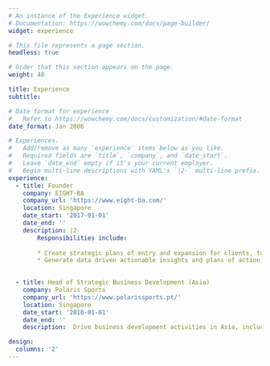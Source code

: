 ```yaml
---
# An instance of the Experience widget.
# Documentation: https://wowchemy.com/docs/page-builder/
widget: experience

# This file represents a page section.
headless: true

# Order that this section appears on the page.
weight: 40

title: Experience
subtitle:

# Date format for experience
#   Refer to https://wowchemy.com/docs/customization/#date-format
date_format: Jan 2006

# Experiences.
#   Add/remove as many `experience` items below as you like.
#   Required fields are `title`, `company`, and `date_start`.
#   Leave `date_end` empty if it's your current employer.
#   Begin multi-line descriptions with YAML's `|2-` multi-line prefix.
experience:
  - title: Founder
    company: EIGHT-BA
    company_url: 'https://www.eight-ba.com/'
    location: Singapore
    date_start: '2017-01-01'
    date_end: ''
    description: |2-
        Responsibilities include:
        
        * Create strategic plans of entry and expansion for clients, to develop their businesses and identify opportunities within APAC, including China
        * Generate data driven actionable insights and plans of action, through sound market research (analytical & fact finding)

        
  - title: Head of Strategic Business Development (Asia)
    company: Polaris Sports
    company_url: 'https://www.polarissports.pt/'
    location: Singapore
    date_start: '2016-01-01'
    date_end: ''
    description:  Drive business development activities in Asia, including client acquisition and retention, for multi-million sports marketing and image rights deals relating to world-class sports personalities

design:
  columns: '2'
---
```

